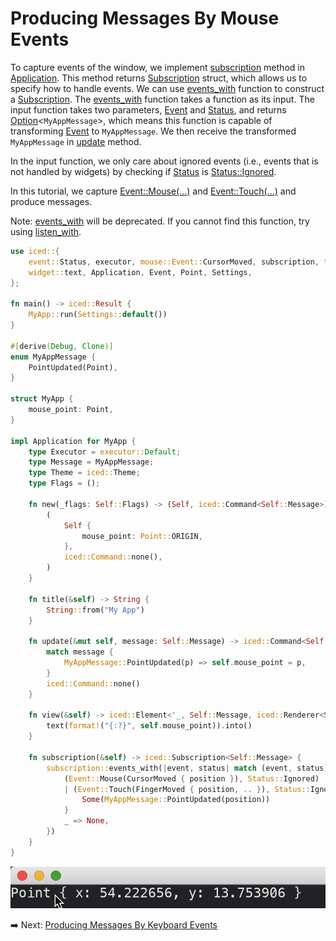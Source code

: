 # Producing Messages By Mouse Events

To capture events of the window, we implement [subscription](https://docs.iced.rs/iced/application/trait.Application.html#method.subscription) method in [Application](https://docs.iced.rs/iced/application/trait.Application.html).
This method returns [Subscription](https://docs.iced.rs/iced/struct.Subscription.html) struct, which allows us to specify how to handle events.
We can use [events_with](https://docs.rs/iced/latest/iced/subscription/fn.events_with.html) function to construct a [Subscription](https://docs.iced.rs/iced/struct.Subscription.html).
The [events_with](https://docs.rs/iced/latest/iced/subscription/fn.events_with.html) function takes a function as its input.
The input function takes two parameters, [Event](https://docs.iced.rs/iced/event/enum.Event.html) and [Status](https://docs.iced.rs/iced/event/enum.Status.html), and returns [Option](https://doc.rust-lang.org/std/option/enum.Option.html)\<`MyAppMessage`>, which means this function is capable of transforming [Event](https://docs.iced.rs/iced/event/enum.Event.html) to `MyAppMessage`.
We then receive the transformed `MyAppMessage` in [update](https://docs.iced.rs/iced/application/trait.Application.html#tymethod.update) method.

In the input function, we only care about ignored events (i.e., events that is not handled by widgets) by checking if [Status](https://docs.iced.rs/iced/widget/canvas/event/enum.Status.html) is [Status::Ignored](https://docs.iced.rs/iced/widget/canvas/event/enum.Status.html#variant.Ignored).

In this tutorial, we capture [Event::Mouse(...)](https://docs.iced.rs/iced/enum.Event.html#variant.Mouse) and [Event::Touch(...)](https://docs.iced.rs/iced/enum.Event.html#variant.Touch) and produce messages.

Note: [events_with](https://docs.rs/iced/latest/iced/subscription/fn.events_with.html) will be deprecated.
If you cannot find this function, try using [listen_with](https://docs.iced.rs/iced/event/fn.listen_with.html).

```rust
use iced::{
    event::Status, executor, mouse::Event::CursorMoved, subscription, touch::Event::FingerMoved,
    widget::text, Application, Event, Point, Settings,
};

fn main() -> iced::Result {
    MyApp::run(Settings::default())
}

#[derive(Debug, Clone)]
enum MyAppMessage {
    PointUpdated(Point),
}

struct MyApp {
    mouse_point: Point,
}

impl Application for MyApp {
    type Executor = executor::Default;
    type Message = MyAppMessage;
    type Theme = iced::Theme;
    type Flags = ();

    fn new(_flags: Self::Flags) -> (Self, iced::Command<Self::Message>) {
        (
            Self {
                mouse_point: Point::ORIGIN,
            },
            iced::Command::none(),
        )
    }

    fn title(&self) -> String {
        String::from("My App")
    }

    fn update(&mut self, message: Self::Message) -> iced::Command<Self::Message> {
        match message {
            MyAppMessage::PointUpdated(p) => self.mouse_point = p,
        }
        iced::Command::none()
    }

    fn view(&self) -> iced::Element<'_, Self::Message, iced::Renderer<Self::Theme>> {
        text(format!("{:?}", self.mouse_point)).into()
    }

    fn subscription(&self) -> iced::Subscription<Self::Message> {
        subscription::events_with(|event, status| match (event, status) {
            (Event::Mouse(CursorMoved { position }), Status::Ignored)
            | (Event::Touch(FingerMoved { position, .. }), Status::Ignored) => {
                Some(MyAppMessage::PointUpdated(position))
            }
            _ => None,
        })
    }
}
```

![Producing messages by mouse events](./pic/producing_messages_by_mouse_events.png)

:arrow_right:  Next: [Producing Messages By Keyboard Events](./producing_messages_by_keyboard_events.md)
